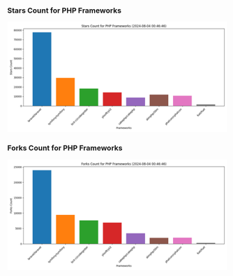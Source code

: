 ### Stars Count for PHP Frameworks

![Stars Chart](./archive/charts/20240804004646_stars_count.png)

### Forks Count for PHP Frameworks

![Forks Chart](./archive/charts/20240804004646_forks_count.png)

